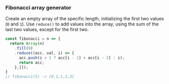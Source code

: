 ### Fibonacci array generator

Create an empty array of the specific length, initializing the first two values (`0` and `1`).
Use `reduce()` to add values into the array, using the sum of the last two values, except for the first two.

```js
const fibonacci = n => {
  return Array(n)
    .fill(0)
    .reduce((acc, val, i) => {
      acc.push(i > 1 ? acc[i - 1] + acc[i - 2] : i);
      return acc;
    },[]);
}
// fibonacci(5) -> [0,1,1,2,3]
```
